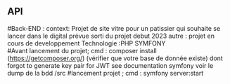 ## API
#Back-END : 
    context: Projet de site vitre pour un patissier qui souhaite se lancer dans le digital prévue sorti du projet debut 2023 
    autre : projet en cours de developpement 
    Technologie :PHP SYMFONY  
#Avant lancement du projet;
    cmd :  composer install (https://getcomposer.org/) (vérifier que votre base de donnée existe)
    dont forgot to generate key pair for JWT see documentation symfony 
    voir le dump de la bdd /src
#lancement projet ; 
    cmd : symfony server:start
    